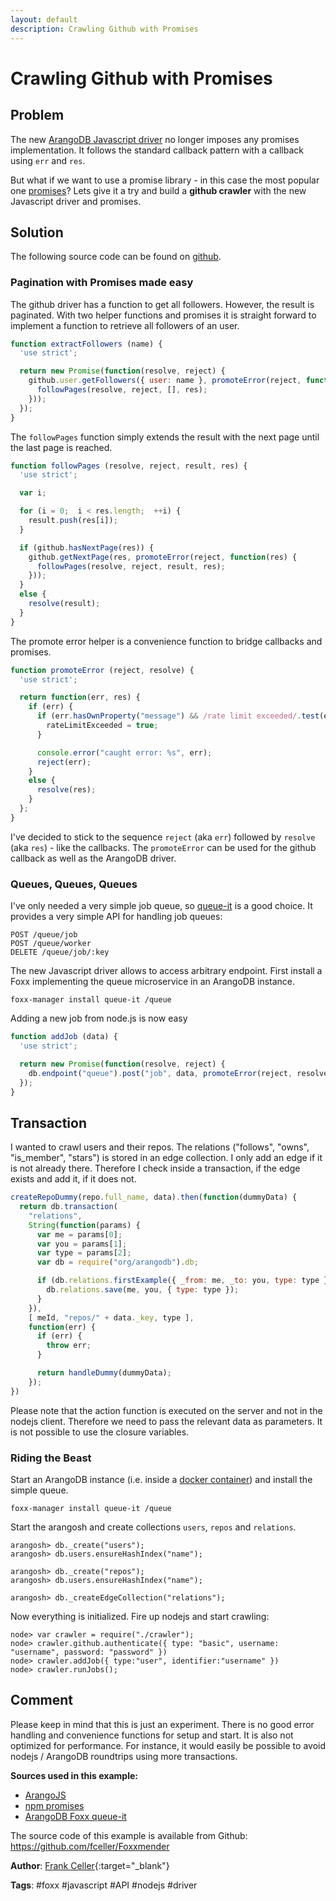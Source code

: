 ```yaml
---
layout: default
description: Crawling Github with Promises
---
```

# Crawling Github with Promises

## Problem

The new [ArangoDB Javascript driver][1] no longer imposes any promises implementation.
It follows the standard callback pattern with a callback using `err` and `res`. 

But what if we want to use a promise library - in this case the most popular one [promises][2]?
Lets give it a try and build a **github crawler** with the new Javascript driver and promises. 

## Solution

The following source code can be found on [github][3].

### Pagination with Promises made easy

The github driver has a function to get all followers. However, the result is paginated.
With two helper functions and promises it is straight forward to implement a function to
retrieve all followers of an user.

```js
function extractFollowers (name) {
  'use strict';

  return new Promise(function(resolve, reject) {
    github.user.getFollowers({ user: name }, promoteError(reject, function(res) {
      followPages(resolve, reject, [], res);
    }));
  });
}
```

The `followPages` function simply extends the result with the next page until the last
page is reached.

```js
function followPages (resolve, reject, result, res) {
  'use strict';

  var i;

  for (i = 0;  i < res.length;  ++i) {
    result.push(res[i]);
  }

  if (github.hasNextPage(res)) {
    github.getNextPage(res, promoteError(reject, function(res) {
      followPages(resolve, reject, result, res);
    }));
  }
  else {
    resolve(result);
  }
}
```

The promote error helper is a convenience function to bridge callbacks and promises.

```js
function promoteError (reject, resolve) {
  'use strict';

  return function(err, res) {
    if (err) {
      if (err.hasOwnProperty("message") && /rate limit exceeded/.test(err.message)) {
        rateLimitExceeded = true;
      }

      console.error("caught error: %s", err);
      reject(err);
    }
    else {
      resolve(res);
    }
  };
}
```

I've decided to stick to the sequence `reject` (aka `err`) followed by `resolve` (aka `res`) - like the callbacks.
The `promoteError` can be used for the github callback as well as the ArangoDB driver.

### Queues, Queues, Queues

I've only needed a very simple job queue, so [queue-it][4] is a good choice.
It provides a very simple API for handling job queues:

```
POST /queue/job
POST /queue/worker
DELETE /queue/job/:key
```

The new Javascript driver allows to access arbitrary endpoint.
First install a Foxx implementing the queue microservice in an ArangoDB instance.

```
foxx-manager install queue-it /queue
```

Adding a new job from node.js is now easy

```js
function addJob (data) {
  'use strict';

  return new Promise(function(resolve, reject) {
    db.endpoint("queue").post("job", data, promoteError(reject, resolve));
  });
}
```

## Transaction

I wanted to crawl users and their repos. The relations ("follows", "owns", "is_member", "stars")
is stored in an edge collection. I only add an edge if it is not already there. Therefore I check
inside a transaction, if the edge exists and add it, if it does not.

```js
createRepoDummy(repo.full_name, data).then(function(dummyData) {
  return db.transaction(
    "relations",
    String(function(params) {
      var me = params[0];
      var you = params[1];
      var type = params[2];
      var db = require("org/arangodb").db;

      if (db.relations.firstExample({ _from: me, _to: you, type: type }) === null) {
        db.relations.save(me, you, { type: type });
      }
    }),
    [ meId, "repos/" + data._key, type ],
    function(err) {
      if (err) {
        throw err;
      }

      return handleDummy(dummyData);
    });
})
```

Please note that the action function is executed on the server and not in the nodejs client.
Therefore we need to pass the relevant data as parameters. It is not possible to use the closure variables.

### Riding the Beast

Start an ArangoDB instance (i.e. inside a [docker container][5]) and install the simple queue.

```
foxx-manager install queue-it /queue
```

Start the arangosh and create collections `users`, `repos` and `relations`.

```
arangosh> db._create("users");
arangosh> db.users.ensureHashIndex("name");

arangosh> db._create("repos");
arangosh> db.users.ensureHashIndex("name");

arangosh> db._createEdgeCollection("relations");
```

Now everything is initialized. Fire up nodejs and start crawling:

```
node> var crawler = require("./crawler");
node> crawler.github.authenticate({ type: "basic", username: "username", password: "password" })
node> crawler.addJob({ type:"user", identifier:"username" })
node> crawler.runJobs();
```

## Comment

Please keep in mind that this is just an experiment. There is no good error handling and convenience
functions for setup and start. It is also not optimized for performance. For instance, it would easily
be possible to avoid nodejs / ArangoDB roundtrips using more transactions.

**Sources used in this example:**

*   [ArangoJS][1]
*   [npm promises][2]
*   [ArangoDB Foxx queue-it][4]

The source code of this example is available from Github: <https://github.com/fceller/Foxxmender>

**Author**: [Frank Celler](https://github.com/fceller){:target="_blank"}

**Tags**: #foxx #javascript #API #nodejs #driver

[1]: https://github.com/arangodb/arangojs
[2]: https://www.npmjs.com/package/promises
[3]: https://github.com/fceller/Foxxmender
[4]: https://github.com/arangodb/queue-it
[5]: RunningInDockerContainer.html
